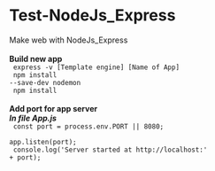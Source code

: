 # Test-NodeJs_Express
Make web with NodeJs_Express
<br><br>
**Build new app**
<br>
<code> express -v [Template engine] [Name of App] 
<br>
npm install --save-dev nodemon
<br>
npm install </code>
<br><br>
**Add port for app server**
<br>
**_In file App.js_**
<br>
<code>
const port = process.env.PORT || 8080;
<br>
app.listen(port);
<br>
console.log('Server started at http://localhost:' + port);
</code>